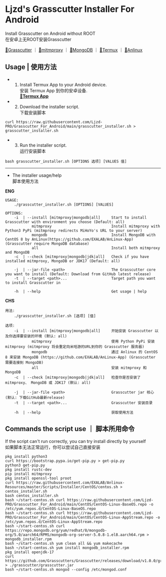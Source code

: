 # Ljzd's Grasscutter Installer For Android
Install Grasscutter on Android without ROOT  
在安卓上无ROOT安装Grasscutter

[🔗Grasscutter](https://github.com/Grasscutters/Grasscutter) ｜ [🔗mitmproxy](https://github.com/mitmproxy/mitmproxy) ｜ [🔗MongoDB](https://www.mongodb.com) ｜ [🔗Termux](https://github.com/termux/termux-app) ｜ [🔗Anlinux](https://github.com/EXALAB/Anlinux-Resources)

## Usage | 使用方法
* 1. Install Termux App to your Android device.  
  安装 Termux App 到你的安卓设备.  
[**🔗Termux App**](https://github.com/termux/termux-app/releases)

* 2. Download the installer script.  
  下载安装脚本
```
curl https://raw.githubusercontent.com/Ljzd-PRO/Grasscutter_For_Android/main/grasscutter_installer.sh > grasscutter_installer.sh
```
* 3. Run the installer script.  
  运行安装脚本
```
bash grasscutter_installer.sh [OPTIONS 选项] [VALUES 值]
```
* * *
* The installer usage/help  
  脚本使用方法
  
**ENG**
```
USAGE:
    ./grasscutter_installer.sh [OPTIONS] [VALUES]

OPTIONS:
    -i  | --install [mitmproxy|mongodb|all]     Start to install Grasscutter with environment you choose (Default: all)
            mitmproxy                           Install mitmproxy with Python3 PyPi (mitmproxy redirects MiHoYo's URL to your server)
            mongodb                             Install MongoDB with CentOS 8 by AnLinux(https://github.com/EXALAB/AnLinux-App) (Grasscutter require MongoDB database)
            all                                 Install both mitmproxy and MongoDB
    -c  | --check [mitmproxy|mongodb|jdk|all]   Check if you have installed mitmproxy, MongoDB or JDK17 (Default: all)

    -j  | --jar-file <path>                     The Grasscutter core you want to install (Default: Download from GitHub latest release)
    -t  | --target <path>...                    Target path you want to install Grasscutter in

    -h  | --help                                Get usage | help
```
**CHS**
```
用法:
    ./grasscutter_installer.sh [选项] [值]

选项:
    -i  | --install [mitmproxy|mongodb|all]     开始安装 Grasscutter 以及你选择要安装的环境 (默认: all)
            mitmproxy                           使用 Python PyPi 安装 mitmproxy (mitmproxy 将会重定向米哈游的URL到你的 Grasscutter 服务器)
            mongodb                             通过 Anlinux 的 CentOS 8 来安装 MongoDB (https://github.com/EXALAB/AnLinux-App) (Grasscutter 需要连接到 MongoDB)
            all                                 安装 mitmproxy 和 MongoDB
    -c  | --check [mitmproxy|mongodb|jdk|all]   检查你是否安装了 mitmproxy、 MongoDB 或 JDK17 (默认: all)

    -j  | --jar-file <path>                     Grasscutter jar 核心 (默认: 下载GitHub最新release)
    -t  | --target <path>...                    Grasscutter 安装目录

    -h  | --help                                获取使用方法
```
## Commands the script use ｜ 脚本所用命令
If the script can't run correctly, you can try install directly by yourself  
如果脚本无法正常运行，你可以尝试自己直接安装
```
pkg install python3
curl https://bootstrap.pypa.io/get-pip.py > get-pip.py
python3 get-pip.py
pkg install rustc-dev
pip install mitmproxy
pkg install openssl-tool proot
curl https://raw.githubusercontent.com/EXALAB/Anlinux-Resources/master/Scripts/Installer/CentOS/centos.sh > centos_installer.sh
bash centos_installer.sh
bash ~/start-centos.sh curl https://raw.githubusercontent.com/Ljzd-PRO/Grasscutter_For_Android/main/CentOS/CentOS-Linux-BaseOS.repo -o /etc/yum.repos.d/CentOS-Linux-BaseOS.repo
bash ~/start-centos.sh curl https://raw.githubusercontent.com/Ljzd-PRO/Grasscutter_For_Android/main/CentOS/CentOS-Linux-AppStream.repo -o /etc/yum.repos.d/CentOS-Linux-AppStream.repo
bash ~/start-centos.sh curl https://repo.mongodb.org/yum/redhat/8/mongodb-org/5.0/aarch64/RPMS/mongodb-org-server-5.0.8-1.el8.aarch64.rpm > mongodb_installer.rpm
bash ~/start-centos.sh yum clean all && yum makecache
bash ~/start-centos.sh yum install mongodb_installer.rpm
pkg install openjdk-17
curl https://github.com/Grasscutters/Grasscutter/releases/download/v1.0.0/grasscutter.jar > ./grasscutter/grasscutter.jar
bash ~/start-centos.sh mongod --config /etc/mongod.conf
```
